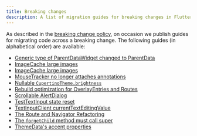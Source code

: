 ```yaml
---
title: Breaking changes
description: A list of migration guides for breaking changes in Flutter.
---
```


As described in the [breaking change policy],
on occasion we publish guides for migrating code
across a breaking change.
The following guides (in alphabetical order) are
available:

* [Generic type of ParentDataWidget changed to ParentData][]
* [ImageCache large images][]
* [ImageCache large images][]
* [MouseTracker no longer attaches annotations][]
* [Nullable `CupertinoTheme.brightness`][]
* [Rebuild optimization for OverlayEntries and Routes][]
* [Scrollable AlertDialog][]
* [TestTextInput state reset][]
* [TextInputClient currentTextEditingValue][]
* [The Route and Navigator Refactoring][]
* [The `forgetChild` method must call super][]
* [ThemeData's accent properties][]

[breaking change policy]: /docs/resources/compatibility
[Generic type of ParentDataWidget changed to ParentData]: /docs/release/breaking-changes/parent-data-widget-generic-type
[ImageCache large images]: /docs/release/breaking-changes/imagecache-large-images
[ImageCache and ImageProvider changes]: /docs/release/breaking-changes/image-cache-and-provider
[MouseTracker no longer attaches annotations]: /docs/release/breaking-changes/mouse-tracker-no-longer-attaches-annotations
[Nullable `CupertinoTheme.brightness`]: /docs/release/breaking-changes/nullable-cupertinothemedata-brightness
[Rebuild optimization for OverlayEntries and Routes]: /docs/release/breaking-changes/overlay-entry-rebuilds
[Scrollable AlertDialog]: /docs/release/breaking-changes/scrollable-alert-dialog
[TestTextInput state reset]: /docs/release/breaking-changes/test-text-input
[TextInputClient currentTextEditingValue]: /docs/release/breaking-changes/text-input-client-current-value
[The Route and Navigator Refactoring]: /docs/release/breaking-changes/route-navigator-refactoring
[The `forgetChild` method must call super]: /docs/release/breaking-changes/forgetchild-call-super
[ThemeData's accent properties]: /docs/release/breaking-changes/theme-data-accent-properties
